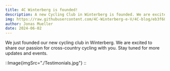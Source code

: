 ```yaml
---
title: 4C Winterberg is founded!
description: A new Cycling Club in Winterberg is founded. We are excited to share our passion for cross-country cycling with you.
img: https://raw.githubusercontent.com/4C-Winterberg-e-V/4C-blog/eb3f6829eab0f394c6549fcc4c1a7c734e214da9/img/herosection.jpg
author: Jonas Mueller
date: 2024-06-02
---
```


We just founded our new cycling club in Winterberg. We are excited to share our passion for cross-country cycling with you. Stay tuned for more updates and events.

::Image{imgSrc="./Testimonials.jpg"}
:: 